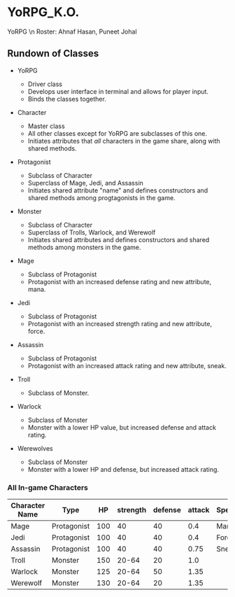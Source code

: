 # YoRPG_K.O.
YoRPG \n
Roster: Ahnaf Hasan, Puneet Johal

## Rundown of Classes

* YoRPG
  * Driver class 
  * Develops user interface in terminal and allows for player input. 
  * Binds the classes together.

* Character
  * Master class 
  * All other classes except for YoRPG are subclasses of this one. 
  * Initiates attributes that _all_ characters in the game share, along with shared methods.

* Protagonist
  * Subclass of Character 
  * Superclass of Mage, Jedi, and Assassin 
  * Initiates shared attribute "name" and defines constructors and shared methods among progtagonists in the game.

* Monster
  * Subclass of Character 
  * Superclass of Trolls, Warlock, and Werewolf 
  * Initiates shared attributes and defines constructors and shared methods among monsters in the game.

* Mage
  * Subclass of Protagonist 
  * Protagonist with an increased defense rating and new attribute, mana.

* Jedi
  * Subclass of Protagonist
  * Protagonist with an increased strength rating and new attribute, force.

* Assassin
  * Subclass of Protagonist 
  * Protagonist with an increased attack rating and new attribute, sneak.

* Troll
  * Subclass of Monster.

* Warlock
  * Subclass of Monster 
  * Monster with a lower HP value, but increased defense and attack rating.

* Werewolves
  * Subclass of Monster 
  * Monster with a lower HP and defense, but increased attack rating.

### All In-game Characters
Character Name | Type | HP | strength | defense | attack | Special
-------------- | ---- | -- | -------- | ------- | ------ | -------
Mage | Protagonist | 100 | 40 | 40 | 0.4 | Mana
Jedi | Protagonist | 100 | 40 | 40 | 0.4 | Force
Assassin | Protagonist | 100 | 40 | 40 | 0.75 | Sneak
Troll | Monster | 150 | 20-64 | 20 | 1.0 |
Warlock | Monster | 125 | 20-64 | 50 | 1.35 |
Werewolf | Monster | 130 | 20-64 | 20 | 1.35 |

